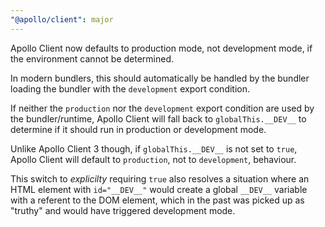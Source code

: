 ```yaml
---
"@apollo/client": major
---
```


Apollo Client now defaults to production mode, not development mode, if the
environment cannot be determined.

In modern bundlers, this should automatically be handled by the bundler loading
the bundler with the `development` export condition.

If neither the `production` nor the `development` export condition are
used by the bundler/runtime, Apollo Client will fall back to `globalThis.__DEV__`
to determine if it should run in production or development mode.

Unlike Apollo Client 3 though, if `globalThis.__DEV__` is not set to `true`,
Apollo Client will default to `production`, not to `development`, behaviour.

This switch to *explicilty* requiring `true` also resolves a situation where
an HTML element with `id="__DEV__"` would create a global `__DEV__` variable
with a referent to the DOM element, which in the past was picked up as "truthy" and
would have triggered development mode.
